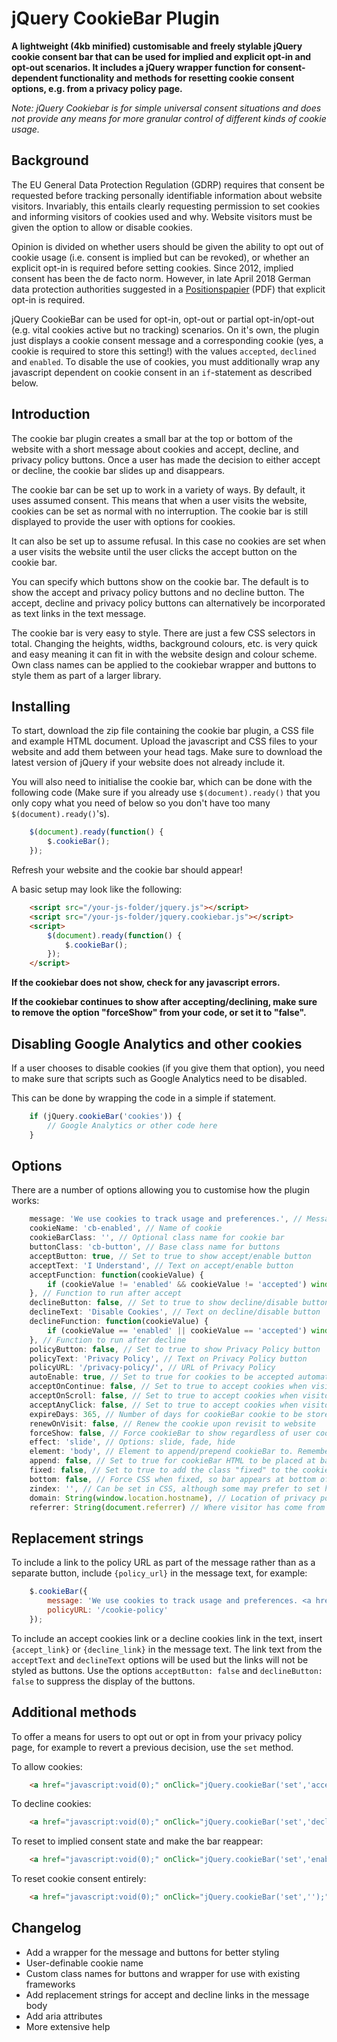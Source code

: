 # jQuery CookieBar Plugin

**A lightweight (4kb minified) customisable and freely stylable jQuery cookie consent bar that can be used for implied and explicit opt-in and opt-out scenarios. It includes a jQuery wrapper function for consent-dependent functionality and methods for resetting cookie consent options, e.g. from a privacy policy page.**

*Note: jQuery Cookiebar is for simple universal consent situations and does not provide any means for more granular control of different kinds of cookie usage.*

## Background

The EU General Data Protection Regulation (GDRP) requires that consent be requested before tracking personally identifiable information about website visitors. Invariably, this entails clearly requesting permission to set cookies and informing visitors of cookies used and why. Website visitors must be given the option to allow or disable cookies.

Opinion is divided on whether users should be given the ability to opt out of cookie usage (i.e. consent is implied but can be revoked), or whether an explicit opt-in is required before setting cookies. Since 2012, implied consent has been the de facto norm. However, in late April 2018 German data protection authorities suggested in a [Positionspapier](https://www.ldi.nrw.de/mainmenu_Datenschutz/submenu_Technik/Inhalt/TechnikundOrganisation/Inhalt/Zur-Anwendbarkeit-des-TMG-fuer-nicht-oeffentliche-Stellen-ab-dem-25_-Mai-2018/Positionsbestimmung-TMG.pdf) (PDF) that explicit opt-in is required.

jQuery CookieBar can be used for opt-in, opt-out or partial opt-in/opt-out (e.g. vital cookies active but no tracking) scenarios. On it's own, the plugin just displays a cookie consent message and a corresponding cookie (yes, a cookie is required to store this setting!) with the values `accepted`, `declined` and `enabled`. To disable the use of cookies, you must additionally wrap any javascript dependent on cookie consent in an `if`-statement as described below.


## Introduction

The cookie bar plugin creates a small bar at the top or bottom of the website with a short message about cookies and accept, decline, and privacy policy buttons. Once a user has made the decision to either accept or decline, the cookie bar slides up and disappears.

The cookie bar can be set up to work in a variety of ways. By default, it uses assumed consent. This means that when a user visits the website, cookies can be set as normal with no interruption. The cookie bar is still displayed to provide the user with options for cookies.

It can also be set up to assume refusal. In this case no cookies are set when a user visits the website until the user clicks the accept button on the cookie bar.

You can specify which buttons show on the cookie bar. The default is to show the accept and privacy policy buttons and no decline button. The accept, decline and privacy policy buttons can alternatively be incorporated as text links in the text message.

The cookie bar is very easy to style. There are just a few CSS selectors in total. Changing the heights, widths, background colours, etc. is very quick and easy meaning it can fit in with the website design and colour scheme. Own class names can be applied to the cookiebar wrapper and buttons to style them as part of a larger library.

## Installing

To start, download the zip file containing the cookie bar plugin, a CSS file and example HTML document. Upload the javascript and CSS files to your website and add them between your head tags. Make sure to download the latest version of jQuery if your website does not already include it.

You will also need to initialise the cookie bar, which can be done with the following code (Make sure if you already use `$(document).ready()` that you only copy what you need of below so you don't have too many `$(document).ready()`'s).

```js
	$(document).ready(function() {
		$.cookieBar();
	});
```

Refresh your website and the cookie bar should appear!

A basic setup may look like the following:

```html
	<script src="/your-js-folder/jquery.js"></script>
	<script src="/your-js-folder/jquery.cookiebar.js"></script>
	<script>
		$(document).ready(function() {
			$.cookieBar();
		});
	</script>
```

**If the cookiebar does not show, check for any javascript errors.**

**If the cookiebar continues to show after accepting/declining, make sure to remove the option "forceShow" from your code, or set it to "false".**

## Disabling Google Analytics and other cookies

If a user chooses to disable cookies (if you give them that option), you need to make sure that scripts such as Google Analytics need to be disabled.

This can be done by wrapping the code in a simple if statement.

```js
	if (jQuery.cookieBar('cookies')) {
		// Google Analytics or other code here
	}
```

## Options

There are a number of options allowing you to customise how the plugin works:

```js
	message: 'We use cookies to track usage and preferences.', // Message displayed on bar
	cookieName: 'cb-enabled', // Name of cookie
	cookieBarClass: '', // Optional class name for cookie bar
	buttonClass: 'cb-button', // Base class name for buttons
	acceptButton: true, // Set to true to show accept/enable button
	acceptText: 'I Understand', // Text on accept/enable button
	acceptFunction: function(cookieValue) {
		if (cookieValue != 'enabled' && cookieValue != 'accepted') window.location = window.location.href;
	}, // Function to run after accept
	declineButton: false, // Set to true to show decline/disable button
	declineText: 'Disable Cookies', // Text on decline/disable button
	declineFunction: function(cookieValue) {
		if (cookieValue == 'enabled' || cookieValue == 'accepted') window.location = window.location.href;
	}, // Function to run after decline
	policyButton: false, // Set to true to show Privacy Policy button
	policyText: 'Privacy Policy', // Text on Privacy Policy button
	policyURL: '/privacy-policy/', // URL of Privacy Policy
	autoEnable: true, // Set to true for cookies to be accepted automatically. Banner still shows
	acceptOnContinue: false, // Set to true to accept cookies when visitor moves to another page
	acceptOnScroll: false, // Set to true to accept cookies when visitor scrolls X pixels up or down
	acceptAnyClick: false, // Set to true to accept cookies when visitor clicks anywhere on the page
	expireDays: 365, // Number of days for cookieBar cookie to be stored for
	renewOnVisit: false, // Renew the cookie upon revisit to website
	forceShow: false, // Force cookieBar to show regardless of user cookie preference
	effect: 'slide', // Options: slide, fade, hide
	element: 'body', // Element to append/prepend cookieBar to. Remember "." for class or "#" for id.
	append: false, // Set to true for cookieBar HTML to be placed at base of website. Actual position may change according to CSS
	fixed: false, // Set to true to add the class "fixed" to the cookie bar. Default CSS should fix the position
	bottom: false, // Force CSS when fixed, so bar appears at bottom of website
	zindex: '', // Can be set in CSS, although some may prefer to set here
	domain: String(window.location.hostname), // Location of privacy policy
	referrer: String(document.referrer) // Where visitor has come from
```

## Replacement strings

To include a link to the policy URL as part of the message rather than as a separate button, include `{policy_url}` in the message text, for example:

```js
	$.cookieBar({
		message: 'We use cookies to track usage and preferences. <a href="{policy_url}">Learn more</a>.',
		policyURL: '/cookie-policy'
	});
```

To include an accept cookies link or a decline cookies link in the text, insert `{accept_link}` or `{decline_link}` in the message text. The link text from the `acceptText` and `declineText` options will be used but the links will not be styled as buttons. Use the options `acceptButton: false` and `declineButton: false` to suppress the display of the buttons.

## Additional methods

To offer a means for users to opt out or opt in from your privacy policy page, for example to revert a previous decision, use the `set` method.

To allow cookies:

```html
	<a href="javascript:void(0);" onClick="jQuery.cookieBar('set','accepted');">Allow cookies</a>
```

To decline cookies:

```html
	<a href="javascript:void(0);" onClick="jQuery.cookieBar('set','declined');">Decline cookies</a>
```

To reset to implied consent state and make the bar reappear:

```html
	<a href="javascript:void(0);" onClick="jQuery.cookieBar('set','enabled');">Reset cookie consent</a>
```

To reset cookie consent entirely:

```html
	<a href="javascript:void(0);" onClick="jQuery.cookieBar('set','');">Reset cookie consent</a>
```

## Changelog

* Add a wrapper for the message and buttons for better styling
* User-definable cookie name
* Custom class names for buttons and wrapper for use with existing frameworks
* Add replacement strings for accept and decline links in the message body
* Add aria attributes
* More extensive help
